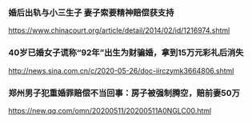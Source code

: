### 婚后出轨与小三生子 妻子索要精神赔偿获支持
https://www.chinacourt.org/article/detail/2014/02/id/1216974.shtml

### 40岁已婚女子谎称“92年”出生为财骗婚，拿到15万元彩礼后消失
http://news.sina.com.cn/c/2020-05-26/doc-iirczymk3664806.shtml

### 郑州男子犯重婚罪赔偿不当回事：房子被强制腾空，赔前妻50万
https://new.qq.com/omn/20200511/20200511A0NGLC00.html
